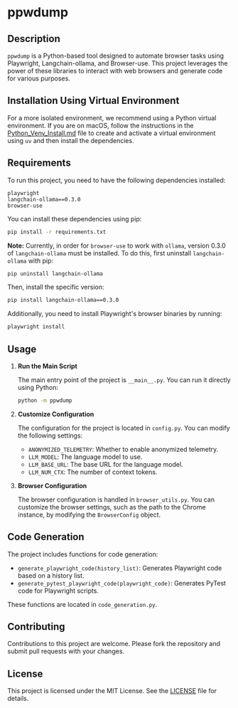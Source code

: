 # ppwdump

## Description

`ppwdump` is a Python-based tool designed to automate browser tasks using Playwright, Langchain-ollama, and Browser-use. This project leverages the power of these libraries to interact with web browsers and generate code for various purposes.

## Installation Using Virtual Environment

For a more isolated environment, we recommend using a Python virtual environment. If you are on macOS, follow the instructions in the [Python_Venv_Install.md](Python_Venv_Install.md) file to create and activate a virtual environment using `uv` and then install the dependencies.

## Requirements

To run this project, you need to have the following dependencies installed:

```plaintext
playwright
langchain-ollama==0.3.0
browser-use
```

You can install these dependencies using pip:

```bash
pip install -r requirements.txt
```

**Note:** Currently, in order for `browser-use` to work with `ollama`, version 0.3.0 of `langchain-ollama` must be installed. To do this, first uninstall `langchain-ollama` with pip:

```bash
pip uninstall langchain-ollama
```

Then, install the specific version:

```bash
pip install langchain-ollama==0.3.0
```

Additionally, you need to install Playwright's browser binaries by running:

```bash
playwright install
```

## Usage

1. **Run the Main Script**

   The main entry point of the project is `__main__.py`. You can run it directly using Python:

   ```bash
   python -m ppwdump
   ```

2. **Customize Configuration**

   The configuration for the project is located in `config.py`. You can modify the following settings:

   - `ANONYMIZED_TELEMETRY`: Whether to enable anonymized telemetry.
   - `LLM_MODEL`: The language model to use.
   - `LLM_BASE_URL`: The base URL for the language model.
   - `LLM_NUM_CTX`: The number of context tokens.

3. **Browser Configuration**

   The browser configuration is handled in `browser_utils.py`. You can customize the browser settings, such as the path to the Chrome instance, by modifying the `BrowserConfig` object.

## Code Generation

The project includes functions for code generation:

- `generate_playwright_code(history_list)`: Generates Playwright code based on a history list.
- `generate_pytest_playwright_code(playwright_code)`: Generates PyTest code for Playwright scripts.

These functions are located in `code_generation.py`.

## Contributing

Contributions to this project are welcome. Please fork the repository and submit pull requests with your changes.

## License

This project is licensed under the MIT License. See the [LICENSE](LICENSE) file for details.